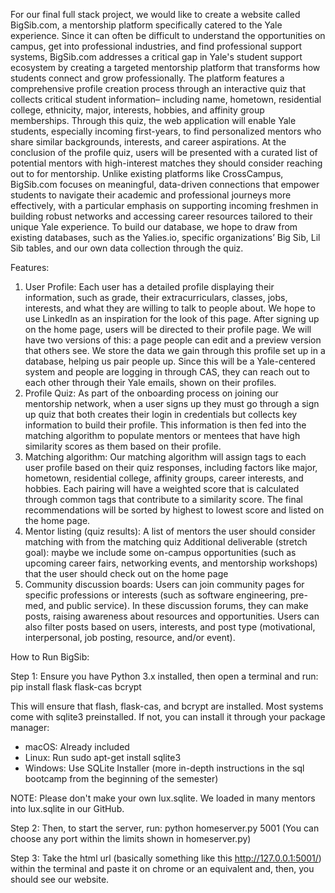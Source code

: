 For our final full stack project, we would like to create a website called BigSib.com, a mentorship platform specifically catered to the Yale experience. Since it can often be difficult to understand the opportunities on campus, get into professional industries, and find professional support systems, BigSib.com addresses a critical gap in Yale's student support ecosystem by creating a targeted mentorship platform that transforms how students connect and grow professionally. The platform features a comprehensive profile creation process through an interactive quiz that collects critical student information– including name, hometown, residential college, ethnicity, major, interests, hobbies, and affinity group memberships. Through this quiz, the web application will enable Yale students, especially incoming first-years, to find personalized mentors who share similar backgrounds, interests, and career aspirations. At the conclusion of the profile quiz, users will be presented with a curated list of potential mentors with high-interest matches they should consider reaching out to for mentorship. Unlike existing platforms like CrossCampus, BigSib.com focuses on meaningful, data-driven connections that empower students to navigate their academic and professional journeys more effectively, with a particular emphasis on supporting incoming freshmen in building robust networks and accessing career resources tailored to their unique Yale experience. To build our database, we hope to draw from existing databases, such as the Yalies.io, specific organizations’ Big Sib, Lil Sib tables, and our own data collection through the quiz. 

Features: 
1. User Profile: Each user has a detailed profile displaying their information, such as grade, their extracurriculars, classes, jobs, interests, and what they are willing to talk to people about. We hope to use LinkedIn as an inspiration for the look of this page. After signing up on the home page, users will be directed to their profile page. We will have two versions of this: a page people can edit and a preview version that others see. We store the data we gain through this profile set up in a database, helping us pair people up. Since this will be a Yale-centered system and people are logging in through CAS, they can reach out to each other through their Yale emails, shown on their profiles. 
2. Profile Quiz: As part of the onboarding process on joining our mentorship network, when a user signs up they must go through a sign up quiz that both creates their login in credentials but collects key information to build their profile. This information is then fed into the matching algorithm to populate mentors or mentees that have high similarity scores as them based on their profile.
3. Matching algorithm: Our matching algorithm will assign tags to each user profile based on their quiz responses, including factors like major, hometown, residential college, affinity groups, career interests, and hobbies. Each pairing will have a weighted score that is calculated through common tags that contribute to a similarity score. The final recommendations will be sorted by highest to lowest score and listed on the home page.
4. Mentor listing (quiz results): A list of mentors the user should consider matching with from the matching quiz
Additional deliverable (stretch goal): maybe we include some on-campus opportunities (such as upcoming career fairs, networking events, and mentorship workshops) that the user should check out on the home page
5. Community discussion boards: Users can join community pages for specific professions or interests (such as software engineering, pre-med, and public service). In these discussion forums, they can make posts, raising awareness about resources and opportunities. Users can also filter posts based on users, interests, and post type (motivational, interpersonal, job posting, resource, and/or event). 

How to Run BigSib:

Step 1: Ensure you have Python 3.x installed, then open a terminal and run:
pip install flask flask-cas bcrypt

This will ensure that flash, flask-cas, and bcrypt are installed. Most systems come with sqlite3 preinstalled. If not, you can install it through your package manager:
- macOS: Already included
- Linux: Run sudo apt-get install sqlite3
- Windows: Use SQLite Installer (more in-depth instructions in the sql bootcamp from the beginning of the semester)

NOTE: Please don't make your own lux.sqlite. We loaded in many mentors into lux.sqlite in our GitHub. 

Step 2: Then, to start the server, run: python homeserver.py 5001 (You can choose any port within the limits shown in homeserver.py)

Step 3: Take the html url (basically something like this http://127.0.0.1:5001/) within the terminal and paste it on chrome or an equivalent and, then, you should see our website. 
